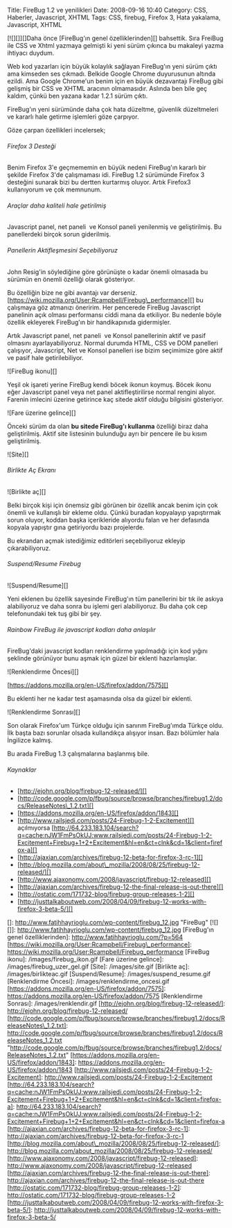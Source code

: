 Title: FireBug 1.2 ve yenilikleri
Date: 2008-09-16 10:40
Category: CSS, Haberler, Javascript, XHTML
Tags: CSS, firebug, Firefox 3, Hata yakalama, Javascript, XHTML

[![][]][]Daha önce [FireBug'ın genel özelliklerinden][] bahsettik. Sıra
FreiBug ile CSS ve Xhtml yazmaya gelmişti ki yeni sürüm çıkınca bu
makaleyi yazma ihtiyacı duydum.

Web kod yazarları için büyük kolaylık sağlayan FireBug'ın yeni sürüm
çıktı ama kimseden ses çıkmadı. Belkide Google Chrome duyurusunun
altında ezildi. Ama Google Chrome'un benim için en büyük dezavantajı
FireBug gibi gelişmiş bir CSS ve XHTML aracının olmamasıdır. Aslında ben
bile geç kaldım, çünkü ben yazana kadar 1.2.1 sürüm çıktı.  
  
FireBug'ın yeni sürümünde daha çok hata düzeltme, güvenlik düzeltmeleri
ve kararlı hale getirme işlemleri göze çarpıyor.  
  
Göze çarpan özellikleri incelersek;<!--more-->

###### Firefox 3 Desteği

Benim Firefox 3'e geçmememin en büyük nedeni FireBug'ın kararlı bir
şekilde Firefox 3'de çalışmaması idi. FireBug 1.2 sürümünde Firefox 3
desteğini sunarak bizi bu dertten kurtarmış oluyor. Artık Firefox3
kullanıyorum ve çok memnunum.

###### Araçlar daha kaliteli hale getirilmiş

Javascript panel, net paneli  ve Konsol paneli yenilenmiş ve
geliştirilmiş. Bu panellerdeki birçok sorun giderilmiş.

###### Panellerin Aktifleşmesini Seçebiliyoruz

John Resig'in söylediğine göre görünüşte o kadar önemli olmasada bu
sürümün en önemli özelliği olarak gösteriyor.  
  
Bu özelliğin bize ne gibi avantajı var derseniz.
[https://wiki.mozilla.org/User:Rcampbell/Firebug\_performance][] bu
çalışmaya göz atmanızı öneririm. Her pencerede FireBug Javascript
panelinin açık olması performansı ciddi mana da etkiliyor. Bu nedenle
böyle özellik ekleyerek FireBug'ın bir handikapınıda gidermişler.  
  
Artık Javascript panel, net paneli  ve Konsol panellerinin aktif ve
pasif olmasını ayarlayabiliyoruz. Normal durumda HTML, CSS ve DOM
panelleri çalışıyor, Javascript, Net ve Konsol panelleri ise bizim
seçimimize göre aktif ve pasif hale getirilebiliyor.

![FireBug ikonu][]  
  
Yeşil ok işareti yerine FireBug kendi böcek ikonun koymuş. Böcek ikonu
eğer Javascript panel veya net panel aktifleştirilirse normal rengini
alıyor. Farenin imlecini üzerine getirince kaç sitede aktif olduğu
bilgisini gösteriyor.

![Fare üzerine gelince][]  
  
Önceki sürüm da olan **bu sitede FireBug'ı kullanma** özelliği biraz
daha geliştirilmiş. Aktif site listesinin bulunduğu ayrı bir pencere ile
bu kısım geliştirilmiş.

![Site][]

###### Birlikte Aç Ekranı

![Birlikte aç][]

Belki birçok kişi için önemsiz gibi görünen bir özellik ancak benim için
çok önemli ve kullanışlı bir ekleme oldu. Çünkü buradan kopyalayıp
yapıştırmak sorun oluyor, koddan başka içerikleride alıyordu falan ve
her defasında kopyala yapıştır gına getiriyordu bazı projelerde.  
  
Bu ekrandan açmak istediğimiz editörleri seçebiliyoruz ekleyip
çıkarabiliyoruz.

###### Suspend/Resume Firebug

![Suspend/Resume][]

Yeni eklenen bu özellik sayesinde FireBug'ın tüm panellerini bir tık ile
askıya alabiliyoruz ve daha sonra bu işlemi geri alabiliyoruz. Bu daha
çok cep telefonundaki tek tuş gibi bir şey.

###### Rainbow FireBug ile javascript kodları daha anlaşılır

FireBug'daki javascript kodları renklendirme yapılmadığı için kod yığını
şeklinde görünüyor bunu aşmak için güzel bir eklenti hazırlamışlar.

![Renklendirme Öncesi][]

[https://addons.mozilla.org/en-US/firefox/addon/7575][]

Bu eklenti her ne kadar test aşamasında olsa da güzel bir eklenti.

![Renklendirme Sonrası][]

Son olarak Firefox'um Türkçe olduğu için sanırım FireBug'ımda Türkçe
oldu. İlk başta bazı sorunlar olsada kullandıkça alışıyor insan. Bazı
bölümler hala İngilizce kalmış.

Bu arada FireBug 1.3 çalışmalarına başlanmış bile.

###### Kaynaklar

-   [http://ejohn.org/blog/firebug-12-released/][]
-   [http://code.google.com/p/fbug/source/browse/branches/firebug1.2/docs/ReleaseNotes\_1.2.txt][]
-   [https://addons.mozilla.org/en-US/firefox/addon/1843][]
-   [http://www.railsjedi.com/posts/24-Firebug-1-2-Excitement][]
    açılmıyorsa
    [http://64.233.183.104/search?q=cache:nJW1FmPsOkUJ:www.railsjedi.com/posts/24-Firebug-1-2-Excitement+Firebug+1+2+Excitement&hl=en&ct=clnk&cd=1&client=firefox-a][]
-   [http://ajaxian.com/archives/firebug-12-beta-for-firefox-3-rc-1][]
-   [http://blog.mozilla.com/about\_mozilla/2008/08/25/firebug-12-released/][]
-   [http://www.ajaxonomy.com/2008/javascript/firebug-12-released][]
-   [http://ajaxian.com/archives/firebug-12-the-final-release-is-out-there][]
-   [http://ostatic.com/171732-blog/firebug-group-releases-1-2][]
-   [http://justtalkaboutweb.com/2008/04/09/firebug-12-works-with-firefox-3-beta-5/][]

</p>

  []: http://www.fatihhayrioglu.com/wp-content/firebug_12.jpg "FireBug"
  [![][]]: http://www.fatihhayrioglu.com/wp-content/firebug_12.jpg
  [FireBug'ın genel özelliklerinden]: http://www.fatihhayrioglu.com/?p=564
  [https://wiki.mozilla.org/User:Rcampbell/Firebug\_performance]: https://wiki.mozilla.org/User:Rcampbell/Firebug_performance
  [FireBug ikonu]: /images/firebug_ikon.gif
  [Fare üzerine gelince]: /images/firebug_uzer_gel.gif
  [Site]: /images/site.gif
  [Birlikte aç]: /images/birlikteac.gif
  [Suspend/Resume]: /images/suspend_resume.gif
  [Renklendirme Öncesi]: /images/renklendirme_oncesi.gif
  [https://addons.mozilla.org/en-US/firefox/addon/7575]: https://addons.mozilla.org/en-US/firefox/addon/7575
  [Renklendirme Sonrası]: /images/renklendir.gif
  [http://ejohn.org/blog/firebug-12-released/]: http://ejohn.org/blog/firebug-12-released/
  [http://code.google.com/p/fbug/source/browse/branches/firebug1.2/docs/ReleaseNotes\_1.2.txt]:
    http://code.google.com/p/fbug/source/browse/branches/firebug1.2/docs/ReleaseNotes_1.2.txt
    "http://code.google.com/p/fbug/source/browse/branches/firebug1.2/docs/ReleaseNotes_1.2.txt"
  [https://addons.mozilla.org/en-US/firefox/addon/1843]: https://addons.mozilla.org/en-US/firefox/addon/1843
  [http://www.railsjedi.com/posts/24-Firebug-1-2-Excitement]: http://www.railsjedi.com/posts/24-Firebug-1-2-Excitement
  [http://64.233.183.104/search?q=cache:nJW1FmPsOkUJ:www.railsjedi.com/posts/24-Firebug-1-2-Excitement+Firebug+1+2+Excitement&hl=en&ct=clnk&cd=1&client=firefox-a]:
    http://64.233.183.104/search?q=cache:nJW1FmPsOkUJ:www.railsjedi.com/posts/24-Firebug-1-2-Excitement+Firebug+1+2+Excitement&hl=en&ct=clnk&cd=1&client=firefox-a
  [http://ajaxian.com/archives/firebug-12-beta-for-firefox-3-rc-1]: http://ajaxian.com/archives/firebug-12-beta-for-firefox-3-rc-1
  [http://blog.mozilla.com/about\_mozilla/2008/08/25/firebug-12-released/]:
    http://blog.mozilla.com/about_mozilla/2008/08/25/firebug-12-released/
  [http://www.ajaxonomy.com/2008/javascript/firebug-12-released]: http://www.ajaxonomy.com/2008/javascript/firebug-12-released
  [http://ajaxian.com/archives/firebug-12-the-final-release-is-out-there]:
    http://ajaxian.com/archives/firebug-12-the-final-release-is-out-there
  [http://ostatic.com/171732-blog/firebug-group-releases-1-2]: http://ostatic.com/171732-blog/firebug-group-releases-1-2
  [http://justtalkaboutweb.com/2008/04/09/firebug-12-works-with-firefox-3-beta-5/]:
    http://justtalkaboutweb.com/2008/04/09/firebug-12-works-with-firefox-3-beta-5/
